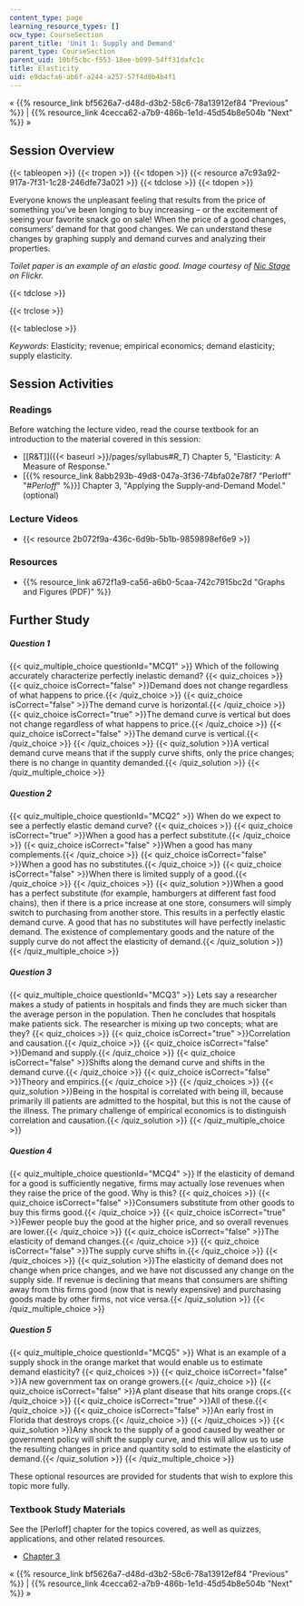 ```yaml
---
content_type: page
learning_resource_types: []
ocw_type: CourseSection
parent_title: 'Unit 1: Supply and Demand'
parent_type: CourseSection
parent_uid: 10bf5cbc-f553-18ee-b099-54ff31dafc1c
title: Elasticity
uid: e9dacfa6-ab6f-a244-a257-57f4d8b4b4f1
---
```


« {{% resource_link bf5626a7-d48d-d3b2-58c6-78a13912ef84 "Previous" %}} | {{% resource_link 4cecca62-a7b9-486b-1e1d-45d54b8e504b "Next" %}} »

Session Overview
----------------

{{< tableopen >}}
{{< tropen >}}
{{< tdopen >}}
{{< resource a7c93a92-917a-7f31-1c28-246dfe73a021 >}}
{{< tdclose >}}
{{< tdopen >}}


Everyone knows the unpleasant feeling that results from the price of something you've been longing to buy increasing – or the excitement of seeing your favorite snack go on sale! When the price of a good changes, consumers' demand for that good changes. We can understand these changes by graphing supply and demand curves and analyzing their properties.

_Toilet paper is an example of an elastic good. Image courtesy of_ [_Nic Stage_](http://www.flickr.com/photos/nic-stage/4321461836/in/photostream/) _on Flickr._


{{< tdclose >}}

{{< trclose >}}

{{< tableclose >}}

_Keywords_: Elasticity; revenue; empirical economics; demand elasticity; supply elasticity.

Session Activities
------------------

### Readings

Before watching the lecture video, read the course textbook for an introduction to the material covered in this session:

*   [\[R&T\]]({{< baseurl >}}/pages/syllabus#_R_T_) Chapter 5, "Elasticity: A Measure of Response."
*   \[{{% resource_link 8abb293b-49d8-047a-3f36-74bfa02e78f7 "Perloff" "#_Perloff_" %}}\] Chapter 3, "Applying the Supply-and-Demand Model." (optional)

### Lecture Videos

*   {{< resource 2b072f9a-436c-6d9b-5b1b-9859898ef6e9 >}}

### Resources

*   {{% resource_link a672f1a9-ca56-a6b0-5caa-742c7915bc2d "Graphs and Figures (PDF)" %}}

Further Study
-------------

##### Question 1
 {{< quiz_multiple_choice questionId="MCQ1" >}} Which of the following accurately characterize perfectly inelastic demand? {{< quiz_choices >}} {{< quiz_choice isCorrect="false" >}}Demand does not change regardless of what happens to price.{{< /quiz_choice >}} {{< quiz_choice isCorrect="false" >}}The demand curve is horizontal.{{< /quiz_choice >}} {{< quiz_choice isCorrect="true" >}}The demand curve is vertical but does not change regardless of what happens to price.{{< /quiz_choice >}} {{< quiz_choice isCorrect="false" >}}The demand curve is vertical.{{< /quiz_choice >}} {{< /quiz_choices >}} {{< quiz_solution >}}A vertical demand curve means that if the supply curve shifts, only the price changes; there is no change in quantity demanded.{{< /quiz_solution >}} {{< /quiz_multiple_choice >}}
##### Question 2
 {{< quiz_multiple_choice questionId="MCQ2" >}} When do we expect to see a perfectly elastic demand curve? {{< quiz_choices >}} {{< quiz_choice isCorrect="true" >}}When a good has a perfect substitute.{{< /quiz_choice >}} {{< quiz_choice isCorrect="false" >}}When a good has many complements.{{< /quiz_choice >}} {{< quiz_choice isCorrect="false" >}}When a good has no substitutes.{{< /quiz_choice >}} {{< quiz_choice isCorrect="false" >}}When there is limited supply of a good.{{< /quiz_choice >}} {{< /quiz_choices >}} {{< quiz_solution >}}When a good has a perfect substitute (for example, hamburgers at different fast food chains), then if there is a price increase at one store, consumers will simply switch to purchasing from another store. This results in a perfectly elastic demand curve. A good that has no substitutes will have perfectly inelastic demand. The existence of complementary goods and the nature of the supply curve do not affect the elasticity of demand.{{< /quiz_solution >}} {{< /quiz_multiple_choice >}}
##### Question 3
 {{< quiz_multiple_choice questionId="MCQ3" >}} Lets say a researcher makes a study of patients in hospitals and finds they are much sicker than the average person in the population. Then he concludes that hospitals make patients sick. The researcher is mixing up two concepts; what are they? {{< quiz_choices >}} {{< quiz_choice isCorrect="true" >}}Correlation and causation.{{< /quiz_choice >}} {{< quiz_choice isCorrect="false" >}}Demand and supply.{{< /quiz_choice >}} {{< quiz_choice isCorrect="false" >}}Shifts along the demand curve and shifts in the demand curve.{{< /quiz_choice >}} {{< quiz_choice isCorrect="false" >}}Theory and empirics.{{< /quiz_choice >}} {{< /quiz_choices >}} {{< quiz_solution >}}Being in the hospital is correlated with being ill, because primarily ill patients are admitted to the hospital, but this is not the cause of the illness. The primary challenge of empirical economics is to distinguish correlation and causation.{{< /quiz_solution >}} {{< /quiz_multiple_choice >}}
##### Question 4
 {{< quiz_multiple_choice questionId="MCQ4" >}} If the elasticity of demand for a good is sufficiently negative, firms may actually lose revenues when they raise the price of the good. Why is this? {{< quiz_choices >}} {{< quiz_choice isCorrect="false" >}}Consumers substitute from other goods to buy this firms good.{{< /quiz_choice >}} {{< quiz_choice isCorrect="true" >}}Fewer people buy the good at the higher price, and so overall revenues are lower.{{< /quiz_choice >}} {{< quiz_choice isCorrect="false" >}}The elasticity of demand changes.{{< /quiz_choice >}} {{< quiz_choice isCorrect="false" >}}The supply curve shifts in.{{< /quiz_choice >}} {{< /quiz_choices >}} {{< quiz_solution >}}The elasticity of demand does not change when price changes, and we have not discussed any change on the supply side. If revenue is declining that means that consumers are shifting away from this firms good (now that is newly expensive) and purchasing goods made by other firms, not vice versa.{{< /quiz_solution >}} {{< /quiz_multiple_choice >}}
##### Question 5
 {{< quiz_multiple_choice questionId="MCQ5" >}} What is an example of a supply shock in the orange market that would enable us to estimate demand elasticity? {{< quiz_choices >}} {{< quiz_choice isCorrect="false" >}}A new government tax on orange growers.{{< /quiz_choice >}} {{< quiz_choice isCorrect="false" >}}A plant disease that hits orange crops.{{< /quiz_choice >}} {{< quiz_choice isCorrect="true" >}}All of these.{{< /quiz_choice >}} {{< quiz_choice isCorrect="false" >}}An early frost in Florida that destroys crops.{{< /quiz_choice >}} {{< /quiz_choices >}} {{< quiz_solution >}}Any shock to the supply of a good caused by weather or government policy will shift the supply curve, and this will allow us to use the resulting changes in price and quantity sold to estimate the elasticity of demand.{{< /quiz_solution >}} {{< /quiz_multiple_choice >}}

These optional resources are provided for students that wish to explore this topic more fully.

### Textbook Study Materials

See the \[Perloff\] chapter for the topics covered, as well as quizzes, applications, and other related resources.

*   [Chapter 3](http://geneseo.edu/~stone/perloff3.pdf)

« {{% resource_link bf5626a7-d48d-d3b2-58c6-78a13912ef84 "Previous" %}} | {{% resource_link 4cecca62-a7b9-486b-1e1d-45d54b8e504b "Next" %}} »